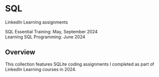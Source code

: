 # SQL

LinkedIn Learning assignments

SQL Essential Training: May, September 2024 <br>
Learning SQL Programming: June 2024

## Overview

This collection features SQLite coding assignments I completed as part of LinkedIn Learning courses in 2024.

